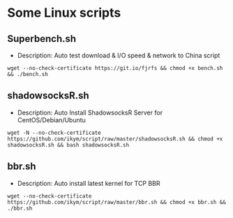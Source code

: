 # Some Linux scripts

## Superbench.sh
- Description: Auto test download & I/O speed & network to China script

```
wget --no-check-certificate https://git.io/fjrfs && chmod +x bench.sh && ./bench.sh
```

## shadowsocksR.sh
- Description: Auto Install ShadowsocksR Server for CentOS/Debian/Ubuntu

```
wget -N --no-check-certificate https://github.com/ikym/script/raw/master/shadowsocksR.sh && chmod +x shadowsocksR.sh && bash shadowsocksR.sh
```

## bbr.sh
- Description: Auto install latest kernel for TCP BBR

```
wget --no-check-certificate https://github.com/ikym/script/raw/master/bbr.sh && chmod +x bbr.sh && ./bbr.sh
```
